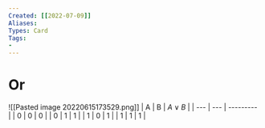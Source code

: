 ```yaml
---
Created: [[2022-07-09]]
Aliases: 
Types: Card
Tags: 
- 
---
```

# Or
![[Pasted image 20220615173529.png]]
| A   | B   | $A\lor B$ |
| --- | --- | --------- |
| 0   | 0   | 0         |
| 0   | 1   | 1         |
| 1   | 0   | 1         |
| 1   | 1   | 1         |